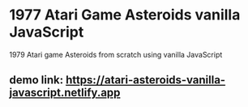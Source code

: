 # 1977 Atari Game  Asteroids vanilla JavaScript
  1979 Atari game Asteroids from scratch using vanilla JavaScript
## demo link: https://atari-asteroids-vanilla-javascript.netlify.app
